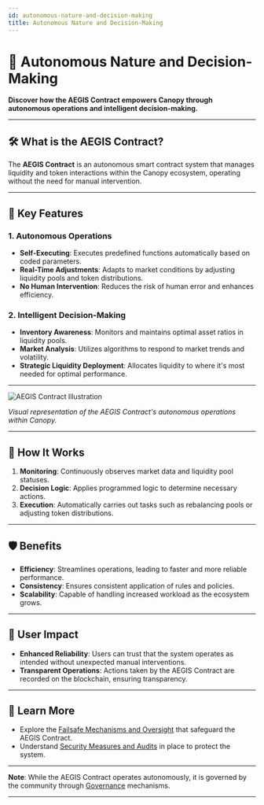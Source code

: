 ```yaml
---
id: autonomous-nature-and-decision-making
title: Autonomous Nature and Decision-Making
---
```


# 🤖 Autonomous Nature and Decision-Making

**Discover how the AEGIS Contract empowers Canopy through autonomous operations and intelligent decision-making.**

---

## 🛠️ **What is the AEGIS Contract?**

The **AEGIS Contract** is an autonomous smart contract system that manages liquidity and token interactions within the Canopy ecosystem, operating without the need for manual intervention.

---

## 🌟 **Key Features**

### **1. Autonomous Operations**

- **Self-Executing**: Executes predefined functions automatically based on coded parameters.
- **Real-Time Adjustments**: Adapts to market conditions by adjusting liquidity pools and token distributions.
- **No Human Intervention**: Reduces the risk of human error and enhances efficiency.

### **2. Intelligent Decision-Making**

- **Inventory Awareness**: Monitors and maintains optimal asset ratios in liquidity pools.
- **Market Analysis**: Utilizes algorithms to respond to market trends and volatility.
- **Strategic Liquidity Deployment**: Allocates liquidity to where it's most needed for optimal performance.

---

![AEGIS Contract Illustration](../assets/images/aegis-contract-illustration.png)

*Visual representation of the AEGIS Contract's autonomous operations within Canopy.*

---

## 🔄 **How It Works**

1. **Monitoring**: Continuously observes market data and liquidity pool statuses.
2. **Decision Logic**: Applies programmed logic to determine necessary actions.
3. **Execution**: Automatically carries out tasks such as rebalancing pools or adjusting token distributions.

---

## 🛡️ **Benefits**

- **Efficiency**: Streamlines operations, leading to faster and more reliable performance.
- **Consistency**: Ensures consistent application of rules and policies.
- **Scalability**: Capable of handling increased workload as the ecosystem grows.

---

## 🤝 **User Impact**

- **Enhanced Reliability**: Users can trust that the system operates as intended without unexpected manual interventions.
- **Transparent Operations**: Actions taken by the AEGIS Contract are recorded on the blockchain, ensuring transparency.

---

## 📖 **Learn More**

- Explore the [Failsafe Mechanisms and Oversight](failsafe-mechanisms-and-oversight.md) that safeguard the AEGIS Contract.
- Understand [Security Measures and Audits](security-measures-and-audits.md) in place to protect the system.

---

**Note**: While the AEGIS Contract operates autonomously, it is governed by the community through [Governance](../governance/voting-process.md) mechanisms.

---
